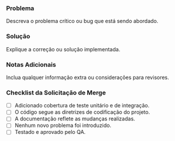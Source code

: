 ### Problema
Descreva o problema crítico ou bug que está sendo abordado.

### Solução
Explique a correção ou solução implementada.

### Notas Adicionais
Inclua qualquer informação extra ou considerações para revisores.

### Checklist da Solicitação de Merge
- [ ] Adicionado cobertura de teste unitário e de integração.
- [ ] O código segue as diretrizes de codificação do projeto.
- [ ] A documentação reflete as mudanças realizadas.
- [ ] Nenhum novo problema foi introduzido.
- [ ] Testado e aprovado pelo QA.
